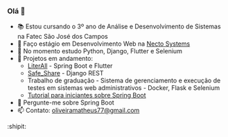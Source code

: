 ### Olá 👋

- :books: Estou cursando o 3º ano de Análise e Desenvolvimento de Sistemas na Fatec São José dos Campos
- 🔭 Faço estágio em Desenvolvimento Web na [Necto Systems](http://nectosystems.com.br/en/)
- 🌱 No momento estudo Python, Django, Flutter e Selenium
- 👯 Projetos em andamento:
  - [LiterAll](https://github.com/matheuscosantos/api-literall) - Spring Boot e Flutter
  - [Safe_Share](https://github.com/RodrigoMarcelin/safe_share) - Django REST
  - Trabalho de graduação - Sistema de gerenciamento e execução de testes em sistemas web administrativos - Docker, Flask e Selenium
  - [Tutorial para iniciantes sobre Spring Boot](https://github.com/matheuscosantos/tutorial-spring-boot-para-iniciantes)
- 💬 Pergunte-me sobre Spring Boot
- 📫 Contato: oliveiramatheus77@gmail.com

:shipit:
